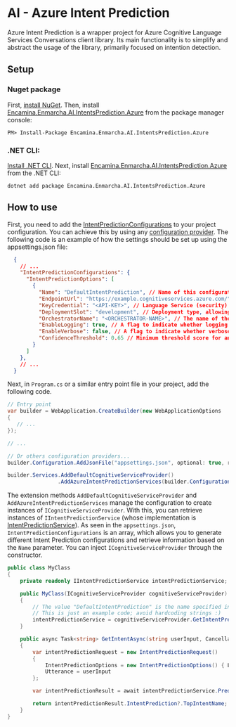 ﻿# AI - Azure Intent Prediction

Azure Intent Prediction is a wrapper project for Azure Cognitive Language Services Conversations client library. Its main functionality is to simplify and abstract the usage of the library, primarily focused on intention detection.

## Setup

### Nuget package

First, [install NuGet](http://docs.nuget.org/docs/start-here/installing-nuget). Then, install [Encamina.Enmarcha.AI.IntentsPrediction.Azure](https://www.nuget.org/packages/Encamina.Enmarcha.AI.IntentsPrediction.Azure) from the package manager console:

    PM> Install-Package Encamina.Enmarcha.AI.IntentsPrediction.Azure

### .NET CLI:

[Install .NET CLI](https://learn.microsoft.com/en-us/dotnet/core/tools/). Next, install [Encamina.Enmarcha.AI.IntentsPrediction.Azure](https://www.nuget.org/packages/Encamina.Enmarcha.AI.IntentsPrediction.Azure) from the .NET CLI:

    dotnet add package Encamina.Enmarcha.AI.IntentsPrediction.Azure

## How to use

First, you need to add the [IntentPredictionConfigurations](./IntentPredictionConfigurations.cs) to your project configuration. You can achieve this by using any [configuration provider](https://learn.microsoft.com/en-us/dotnet/core/extensions/configuration). The following code is an example of how the settings should be set up using the appsettings.json file:

```json
  {
    // ...
    "IntentPredictionConfigurations": {    
      "IntentPredictionOptions": [
        {
          "Name": "DefaultIntentPrediction", // Name of this configuration
          "EndpointUrl": "https://example.cognitiveservices.azure.com/", // Language Service endpoint's url
          "KeyCredential": "<API-KEY>", // Language Service (security) key
          "DeploymentSlot": "development", // Deployment type, allowing the 'test' and 'prod' ('production' works as well)
          "OrchestratorName": "<ORCHESTRATOR-NAME>", // The name of the Orchestrator to use as intent prediction service from Azure
          "EnableLogging": true, // A flag to indicate whether logging is enabled
          "EnableVerbose": false, // A flag to indicate whether verbose mode is enabled
          "ConfidenceThreshold": 0.65 // Minimum threshold score for answers, value ranges from 0 to 1
        }
      ]
    },
    // ...
  }
```
Next, in `Program.cs` or a similar entry point file in your project, add the following code.

```csharp
// Entry point
var builder = WebApplication.CreateBuilder(new WebApplicationOptions
{
   // ...
});

// ...

// Or others configuration providers...
builder.Configuration.AddJsonFile("appsettings.json", optional: true, reloadOnChange: true); 

builder.Services.AddDefaultCognitiveServiceProvider()
                .AddAzureIntentPredictionServices(builder.Configuration);
```

The extension methods `AddDefaultCognitiveServiceProvider` and `AddAzureIntentPredictionServices` manage the configuration to create instances of `ICognitiveServiceProvider`. With this, you can retrieve instances of `IIntentPredictionService` (whose implementation is [IntentPredictionService](./IntentPredictionService.cs)). As seen in the `appsettings.json`, `IntentPredictionConfigurations` is an array, which allows you to generate different Intent Prediction configurations and retrieve information based on the `Name` parameter. You can inject `ICognitiveServiceProvider` through the constructor.

```csharp
public class MyClass
{
    private readonly IIntentPredictionService intentPredictionService;

    public MyClass(ICognitiveServiceProvider cognitiveServiceProvider)
    {
        // The value "DefaultIntentPrediction" is the name specified in the JSON from the previous code.
        // This is just an example code; avoid hardcoding strings :)
        intentPredictionService = cognitiveServiceProvider.GetIntentPredictionService("DefaultIntentPrediction");
    }

    public async Task<string> GetIntentAsync(string userInput, CancellationToken cancellationToken)
    {
        var intentPredictionRequest = new IntentPredictionRequest()
        {
            IntentPredictionOptions = new IntentPredictionOptions() { Language = CultureInfo.CurrentCulture },
            Utterance = userInput
        };

        var intentPredictionResult = await intentPredictionService.PredictIntentAsync(intentPredictionRequest, cancellationToken);

        return intentPredictionResult.IntentPrediction?.TopIntentName;
    }
}
```